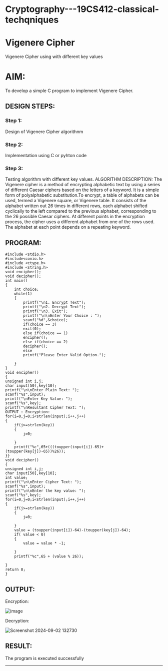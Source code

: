 # Cryptography---19CS412-classical-techqniques
# Vigenere Cipher
Vigenere Cipher using with different key values

# AIM:

To develop a simple C program to implement Vigenere Cipher.

## DESIGN STEPS:

### Step 1:

Design of Vigenere Cipher algorithnm 

### Step 2:

Implementation using C or pyhton code

### Step 3:

Testing algorithm with different key values. 
ALGORITHM DESCRIPTION:
The Vigenere cipher is a method of encrypting alphabetic text by using a series of different Caesar ciphers based on the letters of a keyword. It is a simple form of polyalphabetic substitution.To encrypt, a table of alphabets can be used, termed a Vigenere square, or Vigenere table. It consists of the alphabet written out 26 times in different rows, each alphabet shifted cyclically to the left compared to the previous alphabet, corresponding to the 26 possible Caesar ciphers. At different points in the encryption process, the cipher uses a different alphabet from one of the rows used. The alphabet at each point depends on a repeating keyword.



## PROGRAM:
```
#include <stdio.h>
#include<conio.h>
#include <ctype.h>
#include <string.h>
void encipher();
void decipher();
int main()
{
    int choice;
    while(1)
    {
        printf("\n1. Encrypt Text");
        printf("\n2. Decrypt Text");
        printf("\n3. Exit");
        printf("\n\nEnter Your Choice : ");
        scanf("%d",&choice);
        if(choice == 3)
        exit(0);
        else if(choice == 1)
        encipher();
        else if(choice == 2)
        decipher();
        else
        printf("Please Enter Valid Option.");
        
    }
}
void encipher()
{
unsigned int i,j;
char input[50],key[10];
printf("\n\nEnter Plain Text: ");
scanf("%s",input);
printf("\nEnter Key Value: ");
scanf("%s",key);
printf("\nResultant Cipher Text: ");
OUTPUT : Encryption:
for(i=0,j=0;i<strlen(input);i++,j++)
{
    if(j>=strlen(key))
    { 
        j=0;
        
    }
    printf("%c",65+(((toupper(input[i])-65)+(toupper(key[j])-65))%26));
}}
void decipher()
{
unsigned int i,j;
char input[50],key[10];
int value;
printf("\n\nEnter Cipher Text: ");
scanf("%s",input);
printf("\n\nEnter the key value: ");
scanf("%s",key);
for(i=0,j=0;i<strlen(input);i++,j++)
{
    if(j>=strlen(key))
    { 
        j=0; 
        
    }
    value = (toupper(input[i])-64)-(toupper(key[j])-64);
    if( value < 0)
    { 
        value = value * -1;
        
    }
    printf("%c",65 + (value % 26));
    
}
return 0;
}
```

## OUTPUT:

Encryption:

![image](https://github.com/user-attachments/assets/63ab8848-32dd-4551-957c-dc97080f4c30)


Decryption:

![Screenshot 2024-09-02 132730](https://github.com/user-attachments/assets/52b099c1-d22c-407e-9844-3040e9c3f7d3)


## RESULT:
The program is executed successfully


-------------------------------------------------
